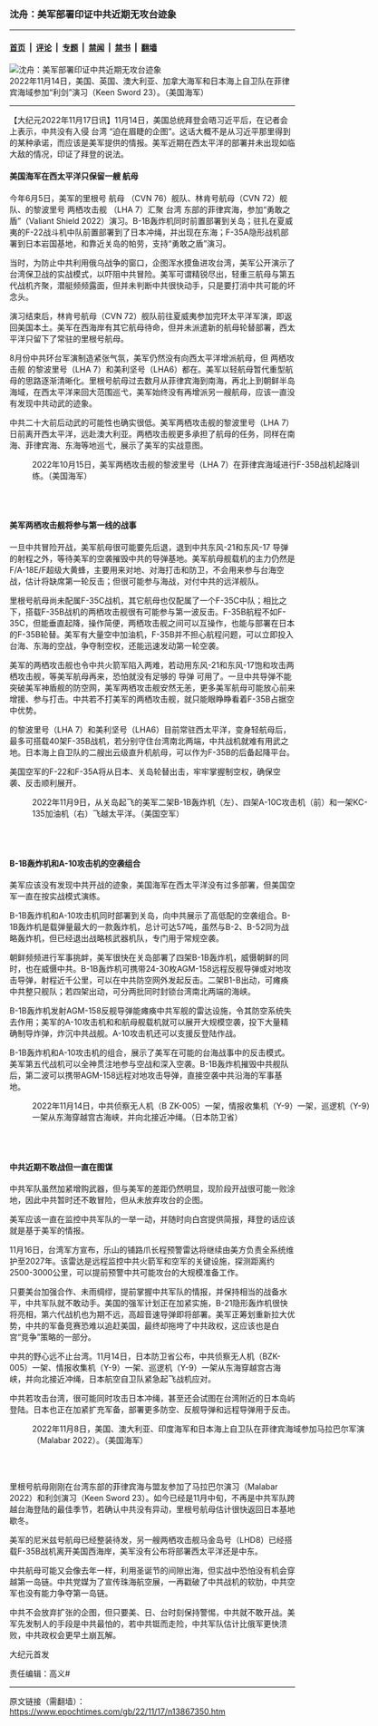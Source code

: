 ### 沈舟：美军部署印证中共近期无攻台迹象

---

#### [首页](../../../..?n13867350) &nbsp;|&nbsp; [评论](../../../../../epoch-comment?n13867350) &nbsp;|&nbsp; [专题](../../../../../epoch-special?n13867350) &nbsp;|&nbsp; [禁闻](../../../../../epoch-news?n13867350) &nbsp;|&nbsp; [禁书](../../../../../books?n13867350) &nbsp;|&nbsp; [翻墙](https://github.com/gfw-breaker/nogfw/blob/master/README.md?n13867350)


<div><img alt="沈舟：美军部署印证中共近期无攻台迹象" class="attachment-djy_600_400 size-djy_600_400 wp-post-image" src="https://i.epochtimes.com/assets/uploads/2022/11/id13867352-221114-N-PS962-1244-600x400.jpg"/>
<div class="caption">
 2022年11月14日，美国、英国、澳大利亚、加拿大海军和日本海上自卫队在菲律宾海域参加“利剑”演习（Keen Sword 23）。（美国海军）
</div></div><hr/><div class="post_content" id="artbody" itemprop="articleBody">
 <!-- article content begin -->
 <p>
  【大纪元2022年11月17日讯】11月14日，美国总统拜登会晤习近平后，在记者会上表示，中共没有入侵
  <ok href="https://www.epochtimes.com/gb/tag/%E5%8F%B0%E6%B9%BE.html">
   台湾
  </ok>
  “迫在眉睫的企图”。这话大概不是从习近平那里得到的某种承诺，而应该是美军提供的情报。美军近期在西太平洋的部署并未出现如临大敌的情况，印证了拜登的说法。
 </p>
 <h4>
  美国海军在西太平洋只保留一艘
  <ok href="https://www.epochtimes.com/gb/tag/%E8%88%AA%E6%AF%8D.html">
   航母
  </ok>
 </h4>
 <p>
  今年6月5日，美军的里根号
  <ok href="https://www.epochtimes.com/gb/tag/%E8%88%AA%E6%AF%8D.html">
   航母
  </ok>
  （CVN 76）舰队、林肯号航母（CVN 72）舰队、的黎波里号
  <ok href="https://www.epochtimes.com/gb/tag/%E4%B8%A4%E6%A0%96%E6%94%BB%E5%87%BB%E8%88%B0.html">
   两栖攻击舰
  </ok>
  （LHA 7）汇聚
  <ok href="https://www.epochtimes.com/gb/tag/%E5%8F%B0%E6%B9%BE.html">
   台湾
  </ok>
  东部的菲律宾海，参加“勇敢之盾”（Valiant Shield 2022）演习。B-1B轰炸机同时前置部署到关岛；驻扎在夏威夷的F-22战斗机中队前置部署到了日本冲绳，并出现在东海；F-35A隐形战机部署到日本岩国基地，和靠近关岛的帕劳，支持“勇敢之盾”演习。
 </p>
 <p>
  当时，为防止中共利用俄乌战争的窗口，企图浑水摸鱼进攻台湾，美军公开演示了台湾保卫战的实战模式，以吓阻中共冒险。美军可谓精锐尽出，轻重三航母与第五代战机齐聚，潜艇频频露面，但并未判断中共很快动手，只是要打消中共可能的坏念头。
 </p>
 <p>
  演习结束后，林肯号航母（CVN 72）舰队前往夏威夷参加完环太平洋军演，即返回美国本土。美军在西海岸有其它航母待命，但并未派遣新的航母轮替部署，西太平洋只留下了常驻的里根号航母。
 </p>
 <p>
  8月份中共环台军演制造紧张气氛，美军仍然没有向西太平洋增派航母，但
  <ok href="https://www.epochtimes.com/gb/tag/%E4%B8%A4%E6%A0%96%E6%94%BB%E5%87%BB%E8%88%B0.html">
   两栖攻击舰
  </ok>
  的黎波里号（LHA 7）和美利坚号（LHA6）都在。美军以轻航母暂代重型航母的思路逐渐清晰化。里根号航母过去数月从菲律宾海到南海，再北上到朝鲜半岛海域，在西太平洋来回大范围巡弋，美军始终没有再增派另一艘航母，应该一直没有发现中共动武的迹象。
 </p>
 <p>
  中共二十大前后动武的可能性也确实很低。美军两栖攻击舰的黎波里号（LHA 7）日前离开西太平洋，远赴澳大利亚。两栖攻击舰更多承担了航母的任务，同样在南海、菲律宾海、东海等地巡弋，展示了美军的实战意图。
 </p>
 <figure aria-describedby="caption-attachment-13867354" class="wp-caption aligncenter" id="attachment_13867354" style="width: 600px">
  <ok href="https://i.epochtimes.com/assets/uploads/2022/11/id13867354-221015-N-TT639-1150_cut.jpg" target="_blank">
   <img alt="" class="size-large wp-image-13867354" src="https://i.epochtimes.com/assets/uploads/2022/11/id13867354-221015-N-TT639-1150_cut-600x487.jpg"/>
  </ok>
  <br/><figcaption class="wp-caption-text" id="caption-attachment-13867354">
   2022年10月15日，美军两栖攻击舰的黎波里号（LHA 7）在菲律宾海域进行F-35B战机起降训练。（美国海军）
  </figcaption><br/>
 </figure><br/>
 <h4>
  美军两栖攻击舰将参与第一线的战事
 </h4>
 <p>
  一旦中共冒险开战，美军航母很可能要先后退，退到中共东风-21和东风-17
  <ok href="https://www.epochtimes.com/gb/tag/%E5%AF%BC%E5%BC%B9.html">
   导弹
  </ok>
  的射程之外，等待美军的空袭摧毁中共的导弹基地。美军航母舰载机的主力仍然是F/A-18E/F超级大黄蜂，主要用来对地、对海打击和防卫，不会用来参与台海空战，估计将缺席第一轮反击；但很可能参与海战，对付中共的远洋舰队。
 </p>
 <p>
  里根号航母尚未配属F-35C战机，其它航母也仅配属了一个F-35C中队；相比之下，搭载F-35B战机的两栖攻击舰很有可能参与第一波反击。F-35B航程不如F-35C，但能垂直起降，操作简便，两栖攻击舰之间可以互操作，也能与部署在日本的F-35B轮替。美军有大量空中加油机，F-35B并不担心航程问题，可以立即投入台海、东海的空战，争夺制空权，还能迅速发动第一轮空袭。
 </p>
 <p>
  美军的两栖攻击舰也令中共火箭军陷入两难，若动用东风-21和东风-17饱和攻击两栖攻击舰，等美军航母再来，恐怕就没有足够的
  <ok href="https://www.epochtimes.com/gb/tag/%E5%AF%BC%E5%BC%B9.html">
   导弹
  </ok>
  可用了。一旦中共导弹不能突破美军神盾舰的防空网，美军两栖攻击舰安然无恙，更多美军航母可能放心前来增援、参与打击。中共若不打美军的两栖攻击舰，就只能眼睁睁看着F-35B占据空中优势。
 </p>
 <p>
  的黎波里号（LHA 7）和美利坚号（LHA6）目前常驻西太平洋，变身轻航母后，最多可搭载40架F-35B战机，若分别守住台湾南北两端，中共战机就难有用武之地。日本海上自卫队的二艘出云级直升机航母，可以作为F-35B的后备起降平台。
 </p>
 <p>
  美国空军的F-22和F-35A将从日本、关岛轮替出击，牢牢掌握制空权，确保空袭、反击顺利展开。
 </p>
 <figure aria-describedby="caption-attachment-13867356" class="wp-caption aligncenter" id="attachment_13867356" style="width: 600px">
  <ok href="https://i.epochtimes.com/assets/uploads/2022/11/id13867356-52490240252_ab62ec22b4_k.jpg" target="_blank">
   <img alt="" class="size-large wp-image-13867356" src="https://i.epochtimes.com/assets/uploads/2022/11/id13867356-52490240252_ab62ec22b4_k-600x400.jpg"/>
  </ok>
  <br/><figcaption class="wp-caption-text" id="caption-attachment-13867356">
   2022年11月9日，从关岛起飞的美军二架B-1B轰炸机（左）、四架A-10C攻击机（前）和一架KC-135加油机（右）飞越太平洋。（美国空军）
  </figcaption><br/>
 </figure><br/>
 <h4>
  B-1B轰炸机和A-10攻击机的空袭组合
 </h4>
 <p>
  美军应该没有发现中共开战的迹象，美国海军在西太平洋没有过多部署，但美国空军一直在按实战模式演练。
 </p>
 <p>
  B-1B轰炸机和A-10攻击机同时部署到关岛，向中共展示了高低配的空袭组合。B-1B轰炸机是载弹量最大的一款轰炸机，总计可达57吨，虽然与B-2、B-52同为战略轰炸机，但已经退出战略核武器机队，专门用于常规空袭。
 </p>
 <p>
  朝鲜频频进行军事挑衅，美军很快在关岛部署了四架B-1B轰炸机，威慑朝鲜的同时，也在威慑中共。B-1B轰炸机可携带24-30枚AGM-158远程反舰导弹或对地攻击导弹，射程近千公里，可以在中共防空网外发起反击。二架B1-B出动，可瘫痪中共整只舰队；若四架出动，可分两批同时封锁台湾南北两端的海峡。
 </p>
 <p>
  B-1B轰炸机发射AGM-158反舰导弹能瘫痪中共军舰的雷达设施，令其防空系统失去作用；美军的A-10攻击机和和航母舰载机就可以展开大规模空袭，投下大量精确制导炸弹，炸沉中共战舰。A-10攻击机还可以支援反登陆作战。
 </p>
 <p>
  B-1B轰炸机和A-10攻击机的组合，展示了美军在可能的台海战事中的反击模式。美军第五代战机可以全神贯注地参与空战和深入空袭。B-1B轰炸机摧毁中共舰队后，第二波可以携带AGM-158远程对地攻击导弹，直接空袭中共沿海的军事基地。
 </p>
 <figure aria-describedby="caption-attachment-13867357" class="wp-caption aligncenter" id="attachment_13867357" style="width: 600px">
  <ok href="https://i.epochtimes.com/assets/uploads/2022/11/id13867357-p20221114_03.jpg" target="_blank">
   <img alt="" class="size-large wp-image-13867357" src="https://i.epochtimes.com/assets/uploads/2022/11/id13867357-p20221114_03-600x434.jpg"/>
  </ok>
  <br/><figcaption class="wp-caption-text" id="caption-attachment-13867357">
   2022年11月14日，中共侦察无人机（B ZK-005）一架，情报收集机（Y-9）一架，巡逻机（Y-9）一架从东海穿越宫古海峡，并向北接近冲绳。（日本防卫省）
  </figcaption><br/>
 </figure><br/>
 <h4>
  中共近期不敢战但一直在图谋
 </h4>
 <p>
  中共军队虽然加紧增购武器，但与美军的差距仍然明显，现阶段开战很可能一败涂地，因此中共暂时还不敢冒险，但从未放弃攻台的企图。
 </p>
 <p>
  美军应该一直在监控中共军队的一举一动，并随时向白宫提供简报，拜登的话应该就是基于美军的情报。
 </p>
 <p>
  11月16日，台湾军方宣布，乐山的铺路爪长程预警雷达将继续由美方负责全系统维护至2027年。该雷达是远程监控中共火箭军和空军的关键设施，探测距离约2500-3000公里，可以提前预警中共可能攻台的大规模准备工作。
 </p>
 <p>
  只要美台加强合作、未雨绸缪，提前掌握中共军队的情报，并保持相当的战备水平，中共军队就不敢动手。美国的强军计划正在加紧实施，B-21隐形轰炸机很快将亮相，第六代战机也为期不远，高超音速导弹即将部署。美军正筹划重新拉大优势，中共的军备竞赛恐难以追赶美国，最终却拖垮了中共政权，这应该也是白宫“竞争”策略的一部分。
 </p>
 <p>
  中共的野心远不止台湾。11月14日，日本防卫省公布，中共侦察无人机（BZK-005）一架、情报收集机（Y-9）一架、巡逻机（Y-9）一架从东海穿越宫古海峡，并向北接近冲绳，日本航空自卫队紧急起飞战机应对。
 </p>
 <p>
  中共若攻击台湾，很可能同时攻击日本冲绳，甚至还会试图在台湾附近的日本岛屿登陆。日本也正在加紧扩充军备，部署更多防空、反舰导弹和远程导弹用于反击。
 </p>
 <figure aria-describedby="caption-attachment-13867359" class="wp-caption aligncenter" id="attachment_13867359" style="width: 600px">
  <ok href="https://i.epochtimes.com/assets/uploads/2022/11/id13867359-221111-N-LI114-1209.jpg" target="_blank">
   <img alt="" class="size-large wp-image-13867359" src="https://i.epochtimes.com/assets/uploads/2022/11/id13867359-221111-N-LI114-1209-600x235.jpg"/>
  </ok>
  <br/><figcaption class="wp-caption-text" id="caption-attachment-13867359">
   2022年11月8日，美国、澳大利亚、印度海军和日本海上自卫队在菲律宾海域参加马拉巴尔军演（Malabar 2022）。（美国海军）
  </figcaption><br/>
 </figure><br/>
 <p>
  里根号航母刚刚在台湾东部的菲律宾海与盟友参加了马拉巴尔演习（Malabar 2022）和利剑演习（Keen Sword 23）。如今已经是11月中旬，不再是中共军队跨越台海登陆的最佳季节，若确认中共没有异动，里根号航母估计很快返回日本基地歇冬。
 </p>
 <p>
  美军的尼米兹号航母已经整装待发，另一艘两栖攻击舰马金岛号（LHD8）已经搭载F-35B战机离开美国西海岸，美军没有公布将部署西太平洋还是中东。
 </p>
 <p>
  中共航母可能又会像去年一样，利用圣诞节的间隙出海，但实战中恐怕没有机会穿越第一岛链。中共党媒为了宣传珠海航空展，一再戳破了中共战机的软肋，中共空军也没有能力争夺第一岛链。
 </p>
 <p>
  中共不会放弃扩张的企图，但只要美、日、台时刻保持警惕，中共就不敢开战。美军先发制人的手段是中共最怕的，若中共铤而走险，中共军队估计比俄军更快溃败，中共政权会更早土崩瓦解。
 </p>
 <p>
  大纪元首发
 </p>
 <p>
  责任编辑：高义#
 </p>
 <!-- article content end -->
 <div id="below_article_ad">
 </div>
</div>


---

原文链接（需翻墙）：https://www.epochtimes.com/gb/22/11/17/n13867350.htm